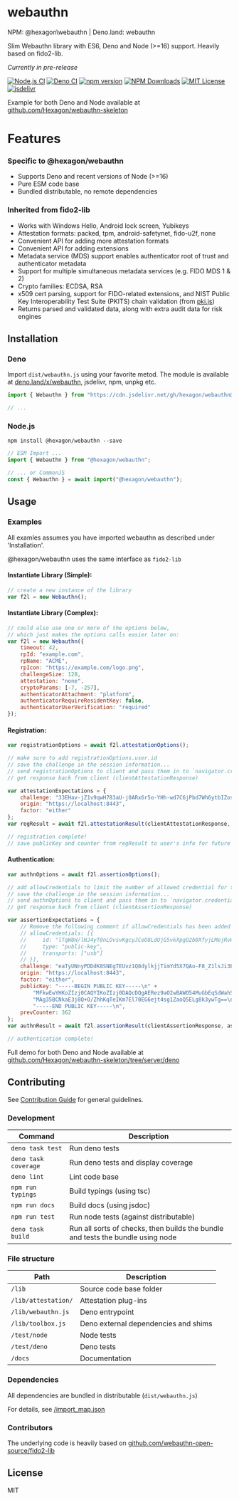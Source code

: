 # webauthn

NPM: @hexagon\webauthn | Deno.land: webauthn

Slim Webauthn library with ES6, Deno and Node (>=16) support. Heavily based on fido2-lib.

*Currently in pre-release*

[![Node.js CI](https://github.com/Hexagon/webauthn/actions/workflows/node.js.yml/badge.svg)](https://github.com/Hexagon/webauthn/actions/workflows/node.js.yml) 
[![Deno CI](https://github.com/Hexagon/webauthn/actions/workflows/deno.yml/badge.svg)](https://github.com/Hexagon/webauthn/actions/workflows/deno.yml)
[![npm version](https://badge.fury.io/js/@hexagon%2Fwebauthn.svg)](https://badge.fury.io/js/@hexagon%2Fwebauthn) [![NPM Downloads](https://img.shields.io/npm/dm/@hexagon/webauthn.svg)](https://www.npmjs.org/package/@hexagon/webauthn) 
[![MIT License](https://img.shields.io/badge/license-MIT-blue.svg)](https://github.com/Hexagon/webauthn/blob/master/LICENSE) [![jsdelivr](https://data.jsdelivr.com/v1/package/gh/hexagon/webauthn/badge?style=rounded)](https://www.jsdelivr.com/package/gh/hexagon/webauthn)

Example for both Deno and Node available at [github.com/Hexagon/webauthn-skeleton](https://github.com/Hexagon/webauthn-skeleton)

# Features

### Specific to @hexagon/webauthn

*   Supports Deno and recent versions of Node (>=16)
*   Pure ESM code base
*   Bundled distributable, no remote dependencies

### Inherited from fido2-lib

*   Works with Windows Hello, Android lock screen, Yubikeys
*   Attestation formats: packed, tpm, android-safetynet, fido-u2f, none
*   Convenient API for adding more attestation formats
*   Convenient API for adding extensions
*   Metadata service (MDS) support enables authenticator root of trust and authenticator metadata
*   Support for multiple simultaneous metadata services (e.g. FIDO MDS 1 & 2)
*   Crypto families: ECDSA, RSA
*   x509 cert parsing, support for FIDO-related extensions, and NIST Public Key Interoperability Test Suite (PKITS) chain validation (from [pki.js](https://github.com/PeculiarVentures/PKI.js/))
*   Returns parsed and validated data, along with extra audit data for risk engines

## Installation

### Deno

Import `dist/webauthn.js` using your favorite metod. The module is available at [deno.land/x/webauthn](https://deno.land/x/webauthn), jsdelivr, npm, unpkg etc.

```javascript
import { Webauthn } from "https://cdn.jsdelivr.net/gh/hexagon/webauthn@0/dist/webauthn.js";

// ...
```

### Node.js

```npm install @hexagon/webauthn --save```

```javascript
// ESM Import ...
import { Webauthn } from "@hexagon/webauthn";

// ... or CommonJS
const { Webauthn } = await import("@hexagon/webauthn");
```

## Usage

### Examples

All examles assumes you have imported webauthn as described under 'Installation'.

@hexagon/webauthn uses the same interface as `fido2-lib`

#### Instantiate Library (Simple):
```js
// create a new instance of the library
var f2l = new Webauthn();
```

#### Instantiate Library (Complex):
```js
// could also use one or more of the options below,
// which just makes the options calls easier later on:
var f2l = new Webauthn({
    timeout: 42,
    rpId: "example.com",
    rpName: "ACME",
    rpIcon: "https://example.com/logo.png",
    challengeSize: 128,
    attestation: "none",
    cryptoParams: [-7, -257],
    authenticatorAttachment: "platform",
    authenticatorRequireResidentKey: false,
    authenticatorUserVerification: "required"
});
```

#### Registration:
```js
var registrationOptions = await f2l.attestationOptions();

// make sure to add registrationOptions.user.id
// save the challenge in the session information...
// send registrationOptions to client and pass them in to `navigator.credentials.create()`...
// get response back from client (clientAttestationResponse)

var attestationExpectations = {
    challenge: "33EHav-jZ1v9qwH783aU-j0ARx6r5o-YHh-wd7C6jPbd7Wh6ytbIZosIIACehwf9-s6hXhySHO-HHUjEwZS29w",
    origin: "https://localhost:8443",
    factor: "either"
};
var regResult = await f2l.attestationResult(clientAttestationResponse, attestationExpectations); // will throw on error

// registration complete!
// save publicKey and counter from regResult to user's info for future authentication calls
```

#### Authentication:
```js
var authnOptions = await f2l.assertionOptions();

// add allowCredentials to limit the number of allowed credential for the authentication process. For further details refer to webauthn specs: (https://www.w3.org/TR/webauthn-2/#dom-publickeycredentialrequestoptions-allowcredentials).
// save the challenge in the session information...
// send authnOptions to client and pass them in to `navigator.credentials.get()`...
// get response back from client (clientAssertionResponse)

var assertionExpectations = {
    // Remove the following comment if allowCredentials has been added into authnOptions so the credential received will be validate against allowCredentials array.
    // allowCredentials: [{
    //     id: "lTqW8H/lHJ4yT0nLOvsvKgcyJCeO8LdUjG5vkXpgO2b0XfyjLMejRvW5oslZtA4B/GgkO/qhTgoBWSlDqCng4Q==",
    //     type: "public-key",
    //     transports: ["usb"]
    // }],
    challenge: "eaTyUNnyPDDdK8SNEgTEUvz1Q8dylkjjTimYd5X7QAo-F8_Z1lsJi3BilUpFZHkICNDWY8r9ivnTgW7-XZC3qQ",
    origin: "https://localhost:8443",
    factor: "either",
    publicKey: "-----BEGIN PUBLIC KEY-----\n" +
        "MFkwEwYHKoZIzj0CAQYIKoZIzj0DAQcDQgAERez9aO2wBAWO54MuGbEqSdWahSnG\n" +
        "MAg35BCNkaE3j8Q+O/ZhhKqTeIKm7El70EG6ejt4sg1ZaoQ5ELg8k3ywTg==\n" +
        "-----END PUBLIC KEY-----\n",
    prevCounter: 362
};
var authnResult = await f2l.assertionResult(clientAssertionResponse, assertionExpectations); // will throw on error

// authentication complete!
```

Full demo for both Deno and Node available at [github.com/Hexagon/webauthn-skeleton/tree/server/deno](https://github.com/Hexagon/webauthn-skeleton/tree/server/deno)

## Contributing

See [Contribution Guide](/CONTRIBUTING.md) for general guidelines.

### Development

| Command  | Description                              |
|-------|------------------------------------------|
| `deno task test` | Run deno tests |
| `deno task coverage` | Run deno tests and display coverage |
| `deno lint` | Lint code base |
| `npm run typings` | Build typings (using tsc) |
| `npm run docs` | Build docs (using jsdoc) |
| `npm run test` | Run node tests (against distributable) |
| `deno task build` | Run all sorts of checks, then builds the bundle and tests the bundle using node |

### File structure

| Path  | Description                              |
|-------|------------------------------------------|
| `/lib` | Source code base folder |
| `/lib/attestation/` | Attestation plug-ins |
| `/lib/webauthn.js` | Deno entrypoint |
| `/lib/toolbox.js` | Deno external dependencies and shims |
| `/test/node` | Node tests |
| `/test/deno` | Deno tests |
| `/docs` | Documentation |

### Dependencies

All dependencies are bundled in distributable (`dist/webauthn.js`)

For details, see [/import_map.json](/import_map.json)

### Contributors

The underlying code is heavily based on [github.com/webauthn-open-source/fido2-lib](https://github.com/webauthn-open-source/fido2-lib)

## License

MIT
